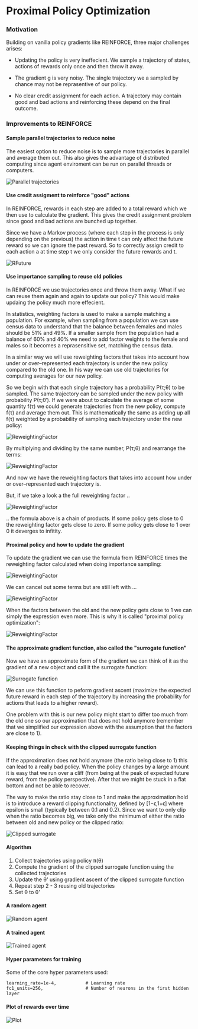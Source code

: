 # Proximal Policy Optimization

### Motivation

Building on vanilla policy gradients like REINFORCE, three major challenges arises:

- Updating the policy is very ineffecient. We sample a trajectory of states, actions of rewards only once and then throw it away.

- The gradient g is very noisy. The single trajectory we a sampled by chance may not be reprasentive of our policy.

- No clear credit assignment for each action. A trajectory may contain good and bad actions and reinforcing these depend on the final outcome.

### Improvements to REINFORCE

#### Sample parallel trajectories to reduce noise

The easiest option to reduce noise is to sample more trajectories in parallel and average them out. This also gives the advantage of distributed computing since agent enviroment can be run on parallel threads or computers.

![Parallel trajectories](/Documentation/PPOParallelTrajectories.png)

#### Use credit assigment to reinforce "good" actions

In REINFORCE, rewards in each step are added to a total reward which we then use to calculate the gradient. This gives the credit assignment problem since good and bad actions are bunched up together.

Since we have a Markov process (where each step in the process is only depending on the previous) the action in time t can only affect the future reward so we can ignore the past reward. So to correctly assign credit to each action a at time step t we only consider the future rewards and t.

![RFuture](/Documentation/RFuture.png)

#### Use importance sampling to reuse old policies

In REINFORCE we use trajectories once and throw them away. What if we can reuse them again and again to update our policy? This would make updaing the policy much more effecient.

In statistics, weighting factors is used to make a sample matching a population. For example, when sampling from a population we can use census data to understand that the balance between females and males should be 51% and 49%. If a smaller sample from the population had a balance of 60% and 40% we need to add factor weights to the female and males so it becomes a reprasensitive set, matching the census data. 

In a similar way we will use reweighting factors that takes into account how under or over–represented each trajectory is under the new policy compared to the old one. In his way we can use old trajectories for computing averages for our new policy. 

So we begin with that each single trajectory has a probability P(τ;θ) to be sampled. The same trajectory can be sampled under the new policy with probability P(τ;θ′). If we were about to calculate the average of some quantity f(τ) we could generate trajectories from the new policy, compute f(τ) and average them out. This is mathematically the same as adding up all f(τ) weighted by a probability of sampling each trajectory under the new policy:

![ReweightingFactor](/Documentation/PPOFactor.png)

By multiplying and dividing by the same number, P(τ;θ) and rearrange the terms:

![ReweightingFactor](/Documentation/PPOReweightingFactor.png)

And now we have the reweighting factors that takes into account how under or over–represented each trajectory is.

But, if we take a look a the full reweighting factor ..

![ReweightingFactor](/Documentation/PPOReweightingFull.png)

.. the formula above is a chain of products. If some policy gets close to 0 the reweighting factor gets close to zero. If some policy gets close to 1 over 0 it deverges to infitity. 

#### Proximal policy and how to update the gradient

To update the gradient we can use the formula from REINFORCE times the reweighting factor calculated when doing importance sampling:

![ReweightingFactor](/Documentation/PPOReweightingPolicyGradient.png)

We can cancel out some terms but are still left with ...

![ReweightingFactor](/Documentation/PPOCancelTerms.png)

When the factors between the old and the new policy gets close to 1 we can simply the expression even more. This is why it is called "proximal policy optimization":

![ReweightingFactor](/Documentation/PPOGradient.png)

#### The approximate gradient function, also called the "surrogate function"

Now we have an approximate form of the gradient we can think of it as the gradient of a new object and call it the surrogate function:

![Surrogate function](/Documentation/PPOSurrogate.png)

We can use this function to peform gradient ascent (maximize the expected future reward in each step of the trajectory by increasing the probability for actions that leads to a higher reward).

One problem with this is our new policy might start to differ too much from the old one so our approximation that does not hold anymore (remember that we simplified our expression above with the assumption that the factors are close to 1).

#### Keeping things in check with the clipped surrogate function

If the approximation does not hold anymore (the ratio being close to 1) this can lead to a really bad policy. When the policy changes by a large amount it is easy that we run over a cliff (from being at the peak of expected future reward, from the policy perspective). After that we might be stuck in a flat bottom and not be able to recover.

The way to make the ratio stay close to 1 and make the approximation hold is to introduce a reward clipping functionality, defined by [1−ϵ,1+ϵ] where epsilon is small (typically between 0.1 and 0.2). Since we want to only clip when the ratio becomes big, we take only the minimum of either the ratio between old and new policy or the clipped ratio:

![Clipped surrogate](/Documentation/PPOClippedSurrogate.png)

#### Algorithm

1. Collect trajectories using policy π(θ)
2. Compute the gradient of the clipped surrogate function using the collected trajectories
3. Update the θ' using gradient ascent of the clipped surrogate function
4. Repeat step 2 - 3 reusing old trajectories
5. Set θ to θ'

#### A random agent

![Random agent](/Checkpoints/pongdeterministic-v4_random.gif)

#### A trained agent

![Trained agent](/Checkpoints/cartpole_v1_enjoy.gif)

#### Hyper parameters for training

Some of the core hyper parameters used:

````
learning_rate=1e-4,           # Learning rate
fc1_units=256,                # Number of neurons in the first hidden layer
````

#### Plot of rewards over time

![Plot](/Checkpoints/pongdeterministic-v4_train_plot.png)
